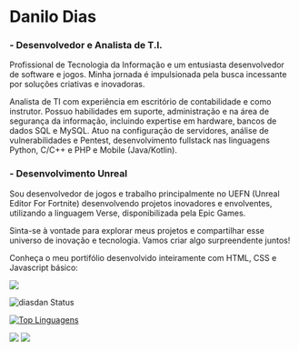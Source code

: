 # Danilo Dias 

### - Desenvolvedor e Analista de T.I. 

Profissional de Tecnologia da Informação e um entusiasta desenvolvedor de software e jogos. Minha jornada é impulsionada pela busca incessante por soluções criativas e inovadoras.

Analista de TI com experiência em escritório de contabilidade e como instrutor. Possuo habilidades em suporte, administração e na área de segurança da informação, incluindo expertise em hardware, bancos de dados SQL e MySQL. Atuo na configuração de servidores, análise de vulnerabilidades e Pentest, desenvolvimento fullstack nas linguagens Python, C/C++ e PHP e Mobile (Java/Kotlin).

### - Desenvolvimento Unreal 

Sou desenvolvedor de jogos e trabalho principalmente no UEFN (Unreal Editor For Fortnite) desenvolvendo projetos inovadores e envolventes, utilizando a linguagem Verse, disponibilizada pela Epic Games.

Sinta-se à vontade para explorar meus projetos e compartilhar esse universo de inovação e tecnologia. Vamos criar algo surpreendente juntos!

Conheça o meu portifólio desenvolvido inteiramente com HTML, CSS e Javascript básico: 

<a href="https://diasdan.github.io/site/index.html" target="_blank"><img src="https://img.shields.io/badge/-Portfolio-lightgrey?style=for-the-badge&logo=github" target="_blank"></a>

![diasdan Status](https://github-readme-stats.vercel.app/api?username=diasdan&&theme=chartreuse-dark&show_icons=true&show_icons=true)

[![Top Linguagens](https://github-readme-stats.vercel.app/api/top-langs/?username=diasdan&layout=compact&theme=chartreuse-dark)](https://github.com/anuraghazra/github-readme-stats)

<a href="https://www.linkedin.com/in/danilo-de-medeiros-dias" target="_blank"><img src="https://img.shields.io/badge/Linkedin-blue?style=for-the-badge&logo=linkedin" target="_blank"></a> <a href="https://diasdan.github.io/site/index.html" target="_blank"><img src="https://img.shields.io/badge/-Portfolio-lightgrey?style=for-the-badge&logo=github" target="_blank"></a>

